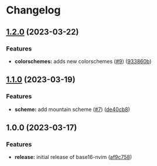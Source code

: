 # Changelog

## [1.2.0](https://github.com/freddiehaddad/base16-nvim/compare/v1.1.0...v1.2.0) (2023-03-22)


### Features

* **colorschemes:** adds new colorschemes ([#9](https://github.com/freddiehaddad/base16-nvim/issues/9)) ([933860b](https://github.com/freddiehaddad/base16-nvim/commit/933860be2b6e412bb3bfe8c2a58b765d808cd12a))

## [1.1.0](https://github.com/freddiehaddad/base16-nvim/compare/v1.0.0...v1.1.0) (2023-03-19)


### Features

* **scheme:** add mountain scheme ([#7](https://github.com/freddiehaddad/base16-nvim/issues/7)) ([de40cb8](https://github.com/freddiehaddad/base16-nvim/commit/de40cb828f317665a5669fff59c28bb9afb8a90a))

## 1.0.0 (2023-03-17)


### Features

* **release:** initial release of base16-nvim ([af9c758](https://github.com/freddiehaddad/base16-nvim/commit/af9c75828f84ee4b200a402f59276dd48bff974a))

